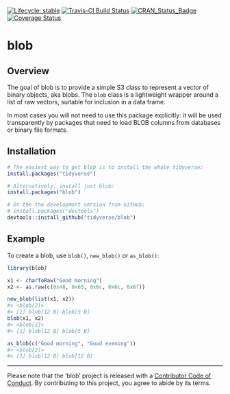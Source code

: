 
<!-- badges: start -->

[![Lifecycle:
stable](https://img.shields.io/badge/lifecycle-stable-brightgreen.svg)](https://lifecycle.r-lib.org/articles/stages.html#stable)
[![Travis-CI Build
Status](https://travis-ci.org/tidyverse/blob.svg?branch=master)](https://travis-ci.org/tidyverse/blob)
[![CRAN\_Status\_Badge](https://www.r-pkg.org/badges/version/blob)](https://cran.r-project.org/package=blob)
[![Coverage
Status](https://codecov.io/gh/tidyverse/blob/branch/master/graph/badge.svg)](https://codecov.io/github/tidyverse/blob?branch=master)
<!-- badges: end -->

<!-- README.md is generated from README.Rmd. Please edit that file -->

# blob

## Overview

The goal of blob is to provide a simple S3 class to represent a vector
of binary objects, aka blobs. The `blob` class is a lightweight wrapper
around a list of raw vectors, suitable for inclusion in a data frame.

In most cases you will not need to use this package explicitly: it will
be used transparently by packages that need to load BLOB columns from
databases or binary file formats.

## Installation

``` r
# The easiest way to get blob is to install the whole tidyverse:
install.packages("tidyverse")

# Alternatively, install just blob:
install.packages("blob")

# Or the the development version from GitHub:
# install.packages("devtools")
devtools::install_github("tidyverse/blob")
```

## Example

To create a blob, use `blob()`, `new_blob()` or `as_blob()`:

``` r
library(blob)

x1 <- charToRaw("Good morning")
x2 <- as.raw(c(0x48, 0x65, 0x6c, 0x6c, 0x6f))

new_blob(list(x1, x2))
#> <blob[2]>
#> [1] blob[12 B] blob[5 B]
blob(x1, x2)
#> <blob[2]>
#> [1] blob[12 B] blob[5 B]

as_blob(c("Good morning", "Good evening"))
#> <blob[2]>
#> [1] blob[12 B] blob[12 B]
```

------------------------------------------------------------------------

Please note that the ‘blob’ project is released with a [Contributor Code
of
Conduct](https://github.com/tidyverse/blob/blob/master/CODE_OF_CONDUCT.md).
By contributing to this project, you agree to abide by its terms.
